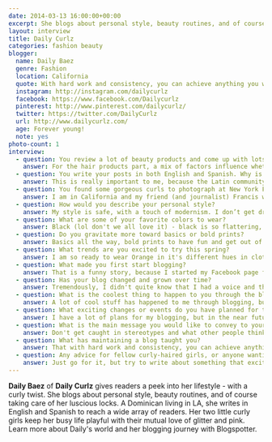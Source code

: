 ```yaml
---
date: 2014-03-13 16:00:00+00:00
excerpt: She blogs about personal style, beauty routines, and of course taking care of her luscious locks. Learn more about Daily's world and her blogging journey with Blogspotter.
layout: interview
title: Daily Curlz
categories: fashion beauty
blogger:
  name: Daily Baez
  genre: Fashion
  location: California
  quote: With hard work and consistency, you can achieve anything you want in life.
  instagram: http://instagram.com/dailycurlz
  facebook: https://www.facebook.com/Dailycurlz
  pinterest: http://www.pinterest.com/dailycurlz/
  twitter: https://twitter.com/DailyCurlz
  url: http://www.dailycurlz.com/
  age: Forever young!
  note: yes
photo-count: 1
interview:
  - question: You review a lot of beauty products and come up with lots of hair and beauty DIYs. How do you decide which products to try and which DIYs to share?
    answer: For the hair products part, a mix of factors influence whether I review it or not, I want to keep a balance in the blog and I don’t want it to be all about reviews, so I always pay attention to my readers comments and requests. New products and trend products also have a big possibility to be reviewed. As for DIY, the inspiration comes every day, I am a mom, so a few hours of my day are spent in the kitchen, I can be doing a carrot juice and hair comes to my mind, is carrot juice good for hair? can I apply it to my hair? I put my apron aside, sit on my computer, do a lot of research and then try it on my own it...
  - question: You write your posts in both English and Spanish. Why is this important?
    answer: This is really important to me, because the Latin community has little information about natural hair, it is double the work but double the satisfaction. Spanish is my language, my identity, quien soy. I love having a voice in a language that latinas can understand and rely on.
  - question: You found some gorgeous curls to photograph at New York Fashion Week. How was the experience of attending?
    answer: I am in California and my friend (and journalist) Francis was there, so I called her and ask her to cover the event for me. She was surprised on how many women showed up in one of the most important fashion shows wearing their natural texture, where long ago they would be spending hours at a hair salon straightening their hair, women are realizing that natural hair is fashionable and trendy.
  - question: How would you describe your personal style?
    answer: My style is safe, with a touch of modernism. I don’t get drowned in trends, but I do try to get inspiration while sticking to my own style. We can call it casual, to put a name on it... Ever since I went natural though, I am taking more risks and playing with colors and textures that I though weren’t right for my skin color.
  - question: What are some of your favorite colors to wear?
    answer: Black (lol don't we all love it) - black is so flattering, but like I said before, I am playing with texture that was prohibited for me.
  - question: Do you gravitate more toward basics or bold prints?
    answer: Basics all the way, bold prints to have fun and get out of my comfort zone.
  - question: What trends are you excited to try this spring?
    answer: I am so ready to wear Orange in it's different hues in clothes, bags, and shoes. The crop tops are so cute and really trendy for spring, but I don't think I will be wearing it. White wide-legged pants is something I am really excited as well and graphics, prints, and patterns
  - question: What made you first start blogging?
    answer: That is a funny story, because I started my Facebook page first and a fan said &#8220;you should start a blog&#8221;. So I did that very night.
  - question: Has your blog changed and grown over time?
    answer: Tremendously, I didn't quite know that I had a voice and that people wanted to hear what I had to say. That made me study and invest in my blog to give my readers better content every day, they give so much love that I can’t do it any other way.
  - question: What is the coolest thing to happen to you through the blogging process?
    answer: A lot of cool stuff has happened to me through blogging, but the coolest thing is the love my readers give me every day through a simple comment, they support me in so many ways that I feel grateful and that is super cool.
  - question: What exciting changes or events do you have planned for the future?
    answer: I have a lot of plans for my blogging, but in the near future I will be focusing on networking. For that reason I will be attending a few conferences around US and just continuing to be me and do me..
  - question: What is the main message you would like to convey to your readers?
    answer: Don't get caught in stereotypes and what other people think. &#8220;Everything we hear is an opinion, not a fact. Everything we see is a perspective, not the truth.&#8221;
  - question: What has maintaining a blog taught you?
    answer: That with hard work and consistency, you can achieve anything you want in life. Blogging has made me a more confident woman that is able to pass it on to her children, friends and thousands of women that want to hear and read what I have to say.
  - question: Any advice for fellow curly-haired girls, or anyone wanting to start a blog?
    answer: Just go for it, but try to write about something that excites you. And be you, because everyone else is taken.
---
```


**Daily Baez** of **Daily Curlz** gives readers a peek into her lifestyle - with a curly twist. She blogs about personal style, beauty routines, and of course taking care of her luscious locks. A Dominican living in LA, she writes in English and Spanish to reach a wide array of readers. Her two little curly girls keep her busy life playful with their mutual love of glitter and pink. Learn more about Daily's world and her blogging journey with Blogspotter.